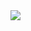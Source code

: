 <img src="https://udemy-certificate.s3.amazonaws.com/image/UC-4f4b3b1d-6021-4742-9daf-f4536aebcee4.jpg" />
